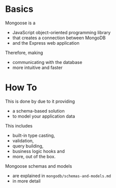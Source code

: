 # Basics

Mongoose is a

- JavaScript object-oriented programming library
- that creates a connection between MongoDB
- and the Express web application

Therefore, making

- communicating with the database
- more intuitive and faster

# How To

This is done by due to it providing

- a schema-based solution
- to model your application data

This includes

- built-in type casting,
- validation,
- query building,
- business logic hooks and
- more, out of the box.

Mongoose schemas and models

- are explained in `mongodb/schemas-and-models.md`
- in more detail
